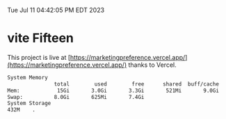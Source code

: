 Tue Jul 11 04:42:05 PM EDT 2023

# vite Fifteen


This project is live at [https://marketingpreference.vercel.app/](https://marketingpreference.vercel.app/) thanks to Vercel.

```bash
System Memory
               total        used        free      shared  buff/cache   available
Mem:            15Gi       3.0Gi       3.3Gi       521Mi       9.0Gi        11Gi
Swap:          8.0Gi       625Mi       7.4Gi
System Storage
432M	.
```
```bash
